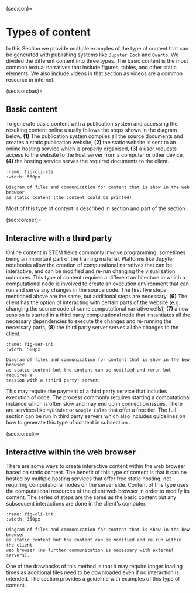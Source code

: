 (sec:con)=
# Types of content

In this Section we provide multiple examples of the type of content that can be
generated with publishing systems like `Jupyter Book` and `Quarto`. We divided
the different content into three types. The basic content is the most common
textual narratives that include figures, tables, and other static elements. We
also include videos in that section as videos are a common resource in
internet.

(sec:con:bas)=
## Basic content

To generate basic content with a publication system and accessing the
resulting content online usually follows the steps shown in the diagram below.
**(1)** The publication system compiles all the source documents and creates a
static publication website, **(2)** the static website is sent to an online
hosting service which is properly organised, **(3)** a user requests access to
the website to the host server from a computer or other device, **(4)** the
hosting service serves the required documents to the client.

```{figure} images/static.svg
:name: fig-cli-sta
:width: 550px

Diagram of files and communication for content that is show in the web browser
as static content (the content could be printed).
```

Most of this type of content is described in section [](sec:basic) and part of
the section [](sec:com:nar).

(sec:con:ser)=
## Interactive with a third party

Online content in STEM fields commonly involve programming, sometimes being an
important part of the training material. Platforms like Jupyter notebooks allow
the creation of computational narratives that can be interactive, and can be
modified and re-run changing the visualisation outcomes. This type of content
requires a different architecture in which a computational node is involved to
create an execution environment that can run and serve any changes in the
source code. The first five steps mentioned above are the same, but additional
steps are necessary. **(6)** The client has the option of interacting with
certain parts of the website (e.g. changing the source code of some
computational narrative cells), **(7)** a new session is started in a third
party computational node that instantiates all the necessary dependencies to
execute the changes and re-running the necessary parts, **(8)** the third party
server serves all the changes to the client.

```{figure} images/interactive_server.svg
:name: fig-ser-int
:width: 500px

Diagram of files and communication for content that is show in the bew browser
as static content but the content can be modified and rerun but requires a
session with a (third party) server.
```

This may require the payment of a third party service that includes execution
of code. The process commonly requires starting a computational instance which
is often slow and may end up in connection issues. There are services like
`MyBinder` or `Google Colab` that offer a free tier. The full section
[](sec:com:nar) can be run in third party servers which also includes
guidelines on how to generate this type of content in subsection
[](sec:mar:liv).

(sec:con:cli)=
## Interactive within the web browser

There are some ways to create interactive content within the web browser based
on static content. The benefit of this type of content is that it can be hosted
by multiple hosting services that offer free static hosting, not requiring
computational nodes on the server side. Content of this type uses the
computational resources of the client web browser in order to modify its
content. The series of steps are the same as the basic content [](sec:con:bas)
but any subsequent interactions are done in the client's computer.

```{figure} images/interactive_client.svg
:name: fig-cli-int
:width: 350px

Diagram of files and communication for content that is show in the bew browser
as static content but the content can be modified and re-run within the client
web browser (no further communication is necessary with external servers).
```

One of the drawbacks of this method is that it may require longer loading times
as additional files need to be downloaded even if no interaction is intended.
The section [](sec:con:run) provides a guideline with examples of this type of
content.
